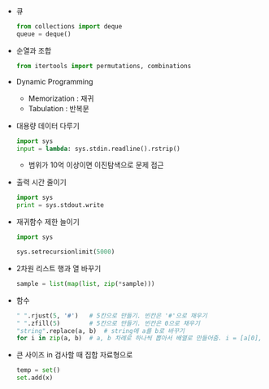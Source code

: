 * 큐
    ```py
    from collections import deque
    queue = deque()
    ```

* 순열과 조합
    ```py
    from itertools import permutations, combinations
    ```

* Dynamic Programming
    - Memorization : 재귀
    - Tabulation : 반복문

* 대용량 데이터 다루기
    ```py
    import sys
    input = lambda: sys.stdin.readline().rstrip()
    ```
    - 범위가 10억 이상이면 이진탐색으로 문제 접근

* 출력 시간 줄이기
    ```py
    import sys
    print = sys.stdout.write
    ```

* 재귀함수 제한 늘이기
    ```py
    import sys

    sys.setrecursionlimit(5000)
    ```

* 2차원 리스트 행과 열 바꾸기
    ```py
    sample = list(map(list, zip(*sample)))
    ```

* 함수

    ```py
    " ".rjust(5, '#')   # 5칸으로 만들기. 빈칸은 '#'으로 채우기
    " ".zfill(5)        # 5칸으로 만들기. 빈칸은 0으로 채우기
    "string".replace(a, b)  # string에 a를 b로 바꾸기
    for i in zip(a, b)  # a, b 차례로 하나씩 뽑아서 배열로 만들어줌. i = [a[0], b[0]]
    ```

* 큰 사이즈 in 검사할 때 집합 자료형으로

    ```py
    temp = set()
    set.add(x)
    ```